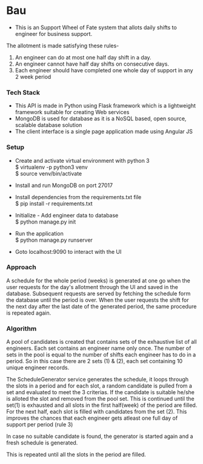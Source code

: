 # Bau

* This is an Support Wheel of Fate system that allots daily shifts to engineer for business support. 

The allotment is made satisfying these rules-
1. An engineer can do at most one half day shift in a day.
2. An engineer cannot have half day shifts on consecutive days.
3. Each engineer should have completed one whole day of support in any 2 week period


### Tech Stack ###
* This API is made in Python using Flask framework which is a lightweight framework suitable for creating Web services <br/>
* MongoDB is used for database as it is a  NoSQL based, open source, scalable database solution <br/>
* The client interface is a single page application made using Angular JS <br/>

### Setup ###

* Create and activate virtual environment with python 3 <br/>
    $ virtualenv -p python3 venv <br/>
    $ source venv/bin/activate


* Install and run MongoDB on port 27017

* Install dependencies from the requirements.txt file <br/>
    $ pip install -r requirements.txt


* Initialize  - Add engineer data to database <br/>
    $ python manage.py init

* Run the application <br/>
    $ python manage.py runserver

* Goto localhost:9090 to interact with the UI 


### Approach ###

A schedule for the whole period (weeks) is generated at one go when the user requests for the day's allotment through the UI and saved in the database. Subsequent requests are served by fetching the schedule form the database until the period is over. When the user requests the shift for the next day after the last date of the generated period, the same procedure is repeated again.

### Algorithm ###

A pool of candidates is created that contains sets of the exhaustive list of all engineers. Each set contains an engineer name only once. The number of sets in the pool is equal to the number of shifts each engineer has to do in a period. So in this case there are 2 sets (1) & (2), each set containing 10 unique engineer records.

The ScheduleGenerator service generates the schedule, it loops through the slots in a period and for each slot, a random candidate is pulled from a set and evaluated to meet the 3 criterias. If the candidate is suitable he/she is alloted the slot and removed from the pool set. This is continued until the set(1) is exhausted and all slots in the first half(week) of the period are filled. For the next half, each slot is filled with candidates from the set (2). This improves the chances that each engineer gets atleast one full day of support per period (rule 3)

In case no suitable candidate is found, the generator is started again and a fresh schedule is generated. 

This is repeated until all the slots in the period are filled.








